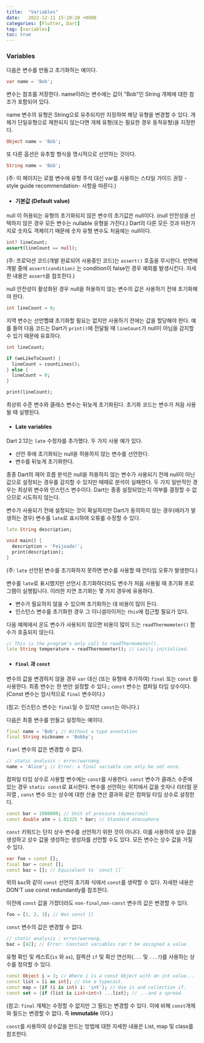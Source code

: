 ```yaml
---
title:  "Variables"  
date:   2022-12-11 15:10:20 +0900
categories: [Flutter, Dart]
tag: [variables]
toc: true
---
```

### Variables

다음은 변수를 만들고 초기화하는 예이다.

``` dart
var name = 'Bob';
```

변수는 참조를 저장한다. name이라는 변수에는 값이 "Bob"인 String 개체에 대한 참조가 포함되어 있다.

name 변수의 유형은 String으로 유추되지만 지정하여 해당 유형을 변경할 수 있다. 개체가 단일유형으로 제한되지 않는다면  개체 유형(또는 필요한 경우 동적유형)을 지정한다.

``` dart
Object name = 'Bob';
```

또 다른 옵션은 유추할 형식을 명시적으로 선언하는 것이다.

``` dart
String name = 'Bob';
```

(주: 이 페이지는 로컬 변수에 유형 주석 대신 var를 사용하는 스타일 가이드 권장 -style guide recommendation- 사항을 따른다.)

- #### 기본값 (Default value)

null 이 허용되는 유형의 초기화되지 않은 변수의 초기값은 null이다. (null 안전성을 선택하지 않은 경우 모든 변수는 nullable 유형을 가진다.) Dart의 다른 모든 것과 마찬가지로 숫자도 객체이기 때문에 숫자 유형 변수도 처음에는 null이다.

``` dart
int? lineCount;
assert(lineCount == null);
```

(주: 프로덕션 코드(개발 완료되어 사용중인 코드)는 `assert()` 호출을 무시한다. 반면에 개발 중에 `assert(condition)` 는 condition이 false인 경우 예외를 발생시킨다. 자세한 내용은  `assert`을 참조한다.)

null 안전성이 활성화된 경우 null을 허용하지 않는 변수의 값은 사용하기 전에 초기화해야 한다.

```dart
int lineCount = 0;
```

지역 변수는 선언핼떄 초기화할 필요는 없지만 사용하기 전에는 값을 할당해야 한다. 예를 들어 다음 코드는 Dart가 `print()`에 전달될 때 `lineCount`가 null이 아님을 감지할 수 있기 때문에 유효하다.

``` dart
int lineCount;

if (weLikeToCount) {
  lineCount = countLines();
} else {
  lineCount = 0;
}

print(lineCount);
```

최상위 수준 변수와 클래스 변수는 뒤늦게 초기화된다. 초기화 코드는 변수가 처음 사용될 때 실행된다.

- #### Late variables

Dart 2.12는 `late` 수정자를 추가했다. 두 가지 사용 예가 있다. 

- 선언 후에 초기화되는 null을 허용하지 않는 변수를 선언한다.
- 변수를 뒤늦게 초기화한다.

종종 Dart의 제어 흐름 분석은 null을 허용하지 않는 변수가 사용되기 전에 null이 아닌 값으로 설정되는 경우를 감지할 수 있지만 때때로 분석이 실패한다. 두 가지 일반적인 경우는 최상위 변수와 인스턴스 변수이다. Dart는 종종 설정되었는지 여부를 결정할 수 없으므로 시도하지 않는다.

변수가 사용되기 전에 설정되는 것이 확실하지만 Dart가 동의하지 않는 경우(에러가 발생하는 경우) 변수를 `late`로 표시하여 오류를 수정할 수 있다.

``` dart
late String description;

void main() {
  description = 'Feijoada!';
  print(description);
}
```

(주: `late` 선언된 변수를 초기화하지 못하면 변수를 사용할 때 런타임 오류가 발생한다.)

변수를 `late`로 표시했지만 선언시 초기화하더라도 변수가 처음 사용될 때 초기화 프로그램이 실행됩니다. 이러한 지연 초기화는 몇 가지 경우에 유용하다.

- 변수가 필요하지 않을 수 있으며 초기화하는 데 비용이 많이 든다.
- 인스턴스 변수를 초기화한 경우 그 이니셜라이저는 `this`에 접근할 필요가 있다.

다음 예제에서 온도 변수가 사용되지 않으면 비용이 많이 드는 `readThermometer()` 함수가 호출되지 않는다.

```dart
// This is the program's only call to readThermometer().
late String temperature = readThermometer(); // Lazily initialized.
```

- #### `Final` 과 `const`

변수의 값을 변경하지 않을 경우 `var` 대신 (또는 유형에 추가하여)  `final` 또는 `const` 를 사용한다. 최종 변수는 한 번만 설정할 수 있다.; `const` 변수는 컴파일 타임 상수이다. (Const 변수는 암시적으로 `final` 변수이다.)

  (참고: 인스턴스 변수는 `final`일 수 있지만 `const`는 아니다.)

다음은 최종 변수를 만들고 설정하는 예이다.

``` dart
final name = 'Bob'; // Without a type annotation
final String nickname = 'Bobby';
```

`fianl` 변수의 값은 변경할 수 없다.

```dart
// static analysis : error/warnang.
name = 'Alice'; // Error: a final variable can only be set once.
```

컴파일 타임 상수로 사용할 변수에는 `const`를 사용한다. `const` 변수가 클래스 수준에 있는 경우 `static const`로 표시한다. 변수를 선언하는 위치에서 값을 숫자나 리터럴 문자열 , `const` 변수 또는 상수에 대한 산술 연산 결과와 같은 컴파일 타임 상수로 설정한다.

```dart
const bar = 1000000; // Unit of pressure (dynes/cm2)
const double atm = 1.01325 * bar; // Standard atmosphere
```

`const` 키워드는 단지 상수 변수를 선언하기 위한 것이 아니다. 이를 사용하여 상수 값을 생성하고 상수 값을 생성하는 생성자를 선언할 수도 있다. 모든 변수는 상수 값을 가질 수 있다.

```dart
var foo = const [];
final bar = const [];
const baz = []; // Equivalent to `const []`
```

위의 `baz`와 같이 `const` 선언의 초기화 식에서 `const`를 생략할 수 있다. 자세한 내용은 DON'T use const redundantly를 참조한다.

이전에 `const` 값을 가졌더라도 `non-final`,`non-const` 변수의 값은 변경할 수 있다.

``` dart
foo = [1, 2, 3]; // Was const []
```

`const` 변수의 값은 변경할 수 없다.

```dart
// static analysis : error/warnang.
baz = [42]; // Error: Constant variables can't be assigned a value.
```

유형 확인 및 캐스트(`is` 와 `as`), 컬렉션 `if` 및 확산 연산자(`...` 및 `...?`)를 사용하는 상수를 정의할 수 있다.

``` dart
const Object i = 3; // Where i is a const Object with an int value...
const list = [i as int]; // Use a typecast.
const map = {if (i is int) i: 'int'}; // Use is and collection if.
const set = {if (list is List<int>) ...list}; // ...and a spread.
```

(참고: `final` 개체는 수정할 수 없지만 그 필드는 변경할 수 있다. 이에  비해 `const`개체와 필드는 변경할 수 없다. 즉 __immutable__ 이다.)

`const`를 사용하여 상수값을 만드는 방법에 대한 자세한 내용은 List, map 및 class를 참조한다.

